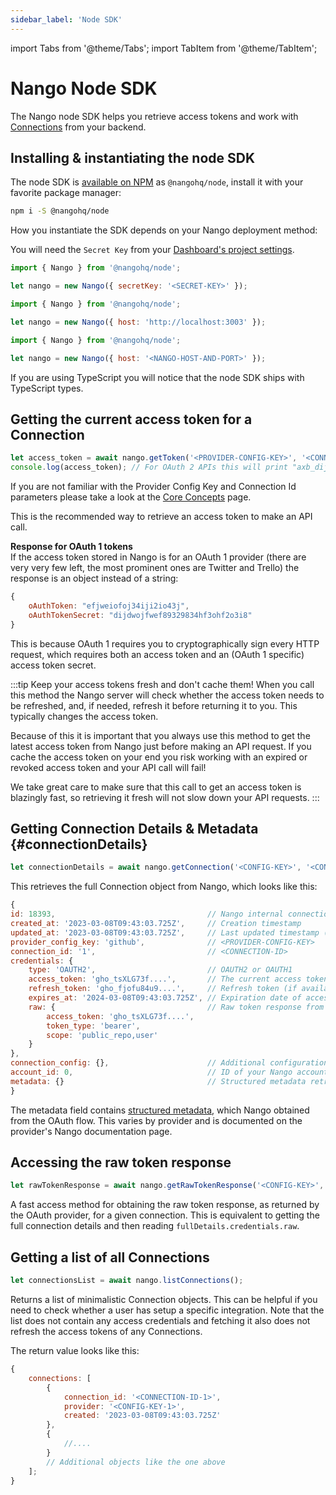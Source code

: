 ```yaml
---
sidebar_label: 'Node SDK'
---
```


import Tabs from '@theme/Tabs';
import TabItem from '@theme/TabItem';

# Nango Node SDK

The Nango node SDK helps you retrieve access tokens and work with [Connections](reference/core-concepts.md#connections) from your backend.

## Installing & instantiating the node SDK

The node SDK is [available on NPM](https://www.npmjs.com/package/@nangohq/node) as `@nangohq/node`, install it with your favorite package manager:

```bash
npm i -S @nangohq/node
```

How you instantiate the SDK depends on your Nango deployment method:
<Tabs groupId="deployment" queryString>
<TabItem value="cloud" label="Nango Cloud">

You will need the `Secret Key` from your [Dashboard's project settings](https://app.nango.dev/project-settings).

```js
import { Nango } from '@nangohq/node';

let nango = new Nango({ secretKey: '<SECRET-KEY>' });
```

  </TabItem>
  <TabItem value="localhost" label="Localhost">

```js
import { Nango } from '@nangohq/node';

let nango = new Nango({ host: 'http://localhost:3003' });
```

  </TabItem>
  <TabItem value="self-hosted" label="Self-hosted">

```js
import { Nango } from '@nangohq/node';

let nango = new Nango({ host: '<NANGO-HOST-AND-PORT>' });
```

  </TabItem>
</Tabs>

If you are using TypeScript you will notice that the node SDK ships with TypeScript types.

## Getting the current access token for a Connection

```ts
let access_token = await nango.getToken('<PROVIDER-CONFIG-KEY>', '<CONNECTION-ID>');
console.log(access_token); // For OAuth 2 APIs this will print "axb_dijifoweif32qwij923jfo3" or similar
```

If you are not familiar with the Provider Config Key and Connection Id parameters please take a look at the [Core Concepts](reference/core-concepts.md) page.

This is the recommended way to retrieve an access token to make an API call.

**Response for OAuth 1 tokens**  
If the access token stored in Nango is for an OAuth 1 provider (there are very very few left, the most prominent ones are Twitter and Trello) the response is an object instead of a string:

```js
{
    oAuthToken: "efjweiofoj34iji2io43j",
    oAuthTokenSecret: "dijdwojfwef89329834hf3ohf2o3i8"
}
```

This is because OAuth 1 requires you to cryptographically sign every HTTP request, which requires both an access token and an (OAuth 1 specific) access token secret.

:::tip Keep your access tokens fresh and don't cache them!
When you call this method the Nango server will check whether the access token needs to be refreshed, and, if needed, refresh it before returning it to you. This typically changes the access token.

Because of this it is important that you always use this method to get the latest access token from Nango just before making an API request. If you cache the access token on your end you risk working with an expired or revoked access token and your API call will fail!

We take great care to make sure that this call to get an access token is blazingly fast, so retrieving it fresh will not slow down your API requests.
:::

## Getting Connection Details & Metadata {#connectionDetails}

```js
let connectionDetails = await nango.getConnection('<CONFIG-KEY>', '<CONNECTION-ID>');
```

This retrieves the full Connection object from Nango, which looks like this:

```js
{
id: 18393,                                  // Nango internal connection id
created_at: '2023-03-08T09:43:03.725Z',     // Creation timestamp
updated_at: '2023-03-08T09:43:03.725Z',     // Last updated timestamp (e.g. last token refresh)
provider_config_key: 'github',              // <PROVIDER-CONFIG-KEY>
connection_id: '1',                         // <CONNECTION-ID>
credentials: {
    type: 'OAUTH2',                         // OAUTH2 or OAUTH1
    access_token: 'gho_tsXLG73f....',       // The current access token (refreshed if needed)
    refresh_token: 'gho_fjofu84u9....',     // Refresh token (if available, otherwise missing)
    expires_at: '2024-03-08T09:43:03.725Z', // Expiration date of access token (only if refresh token is present, otherwise missing)
    raw: {                                  // Raw token response from the OAuth provider: Contents vary!
        access_token: 'gho_tsXLG73f....',
        token_type: 'bearer',
        scope: 'public_repo,user'
    }
},
connection_config: {},                      // Additional configuration, see Frontend SDK reference
account_id: 0,                              // ID of your Nango account (Nango Cloud only)
metadata: {}                                // Structured metadata retrieved by Nango
}
```

The metadata field contains [structured metadata](reference/core-concepts.md#metadata), which Nango obtained from the OAuth flow. This varies by provider and is documented on the provider's Nango documentation page.

## Accessing the raw token response

```js
let rawTokenResponse = await nango.getRawTokenResponse('<CONFIG-KEY>', '<CONNECTION-ID>');
```

A fast access method for obtaining the raw token response, as returned by the OAuth provider, for a given connection. This is equivalent to getting the full connection details and then reading `fullDetails.credentials.raw`.

## Getting a list of all Connections

```js
let connectionsList = await nango.listConnections();
```

Returns a list of minimalistic Connection objects. This can be helpful if you need to check whether a user has setup a specific integration. Note that the list does not contain any access credentials and fetching it also does not refresh the access tokens of any Connections.

The return value looks like this:

```js
{
    connections: [
        {
            connection_id: '<CONNECTION-ID-1>',
            provider: '<CONFIG-KEY-1>',
            created: '2023-03-08T09:43:03.725Z'
        },
        {
            //....
        }
        // Additional objects like the one above
    ];
}
```
